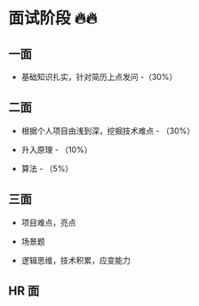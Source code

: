 # 面试阶段 🔥🔥

## 一面

- 基础知识扎实，针对简历上点发问 -（30%）

## 二面

- 根据个人项目由浅到深，挖掘技术难点 - （30%）

- 升入原理 - （10%）

- 算法 - （5%）

## 三面

- 项目难点，亮点

- 场景题

- 逻辑思维，技术积累，应变能力

## HR 面
